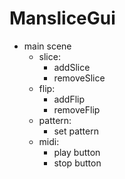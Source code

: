 
# MansliceGui

- main scene
    - slice:
        - addSlice
        - removeSlice
    - flip:
        - addFlip
        - removeFlip
    - pattern:
        - set pattern
    - midi:
        - play button
        - stop button
